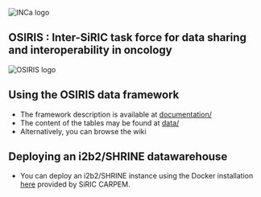 ![INCa logo](https://raw.githubusercontent.com/siric-osiris/OSIRIS/master/logo_inca.jpg)

## **OSIRIS : Inter-SiRIC task force for data sharing and interoperability in oncology** 

  ![OSIRIS logo](https://raw.githubusercontent.com/siric-osiris/OSIRIS/blob/v1.x/osiris.png)
  
## Using the OSIRIS data framework
* The framework description is available at [documentation/](documentation/)
* The content of the tables may be found at [data/](data/)
* Alternatively, you can browse the wiki

## Deploying an i2b2/SHRINE datawarehouse
* You can deploy an i2b2/SHRINE instance using the Docker installation [here](https://github.com/CARPEM/SHRINEDocker) provided by SiRIC CARPEM.
